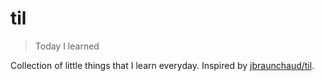 # til

> Today I learned

Collection of little things that I learn everyday. Inspired by [jbraunchaud/til](https://github.com/jbranchaud/til).
